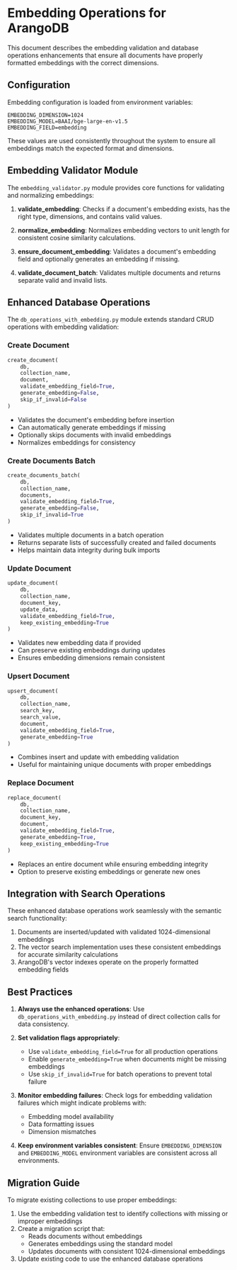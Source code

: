 # Embedding Operations for ArangoDB

This document describes the embedding validation and database operations enhancements that ensure all documents have properly formatted embeddings with the correct dimensions.

## Configuration

Embedding configuration is loaded from environment variables:

```
EMBEDDING_DIMENSION=1024
EMBEDDING_MODEL=BAAI/bge-large-en-v1.5
EMBEDDING_FIELD=embedding
```

These values are used consistently throughout the system to ensure all embeddings match the expected format and dimensions.

## Embedding Validator Module

The `embedding_validator.py` module provides core functions for validating and normalizing embeddings:

1. **validate_embedding**: Checks if a document's embedding exists, has the right type, dimensions, and contains valid values.

2. **normalize_embedding**: Normalizes embedding vectors to unit length for consistent cosine similarity calculations.

3. **ensure_document_embedding**: Validates a document's embedding field and optionally generates an embedding if missing.

4. **validate_document_batch**: Validates multiple documents and returns separate valid and invalid lists.

## Enhanced Database Operations

The `db_operations_with_embedding.py` module extends standard CRUD operations with embedding validation:

### Create Document

```python
create_document(
    db, 
    collection_name, 
    document, 
    validate_embedding_field=True,
    generate_embedding=False,
    skip_if_invalid=False
)
```

- Validates the document's embedding before insertion
- Can automatically generate embeddings if missing
- Optionally skips documents with invalid embeddings
- Normalizes embeddings for consistency

### Create Documents Batch

```python
create_documents_batch(
    db, 
    collection_name, 
    documents,
    validate_embedding_field=True,
    generate_embedding=False,
    skip_if_invalid=True
)
```

- Validates multiple documents in a batch operation
- Returns separate lists of successfully created and failed documents
- Helps maintain data integrity during bulk imports

### Update Document

```python
update_document(
    db, 
    collection_name, 
    document_key, 
    update_data,
    validate_embedding_field=True,
    keep_existing_embedding=True
)
```

- Validates new embedding data if provided
- Can preserve existing embeddings during updates
- Ensures embedding dimensions remain consistent

### Upsert Document

```python
upsert_document(
    db, 
    collection_name, 
    search_key, 
    search_value, 
    document,
    validate_embedding_field=True,
    generate_embedding=True
)
```

- Combines insert and update with embedding validation
- Useful for maintaining unique documents with proper embeddings

### Replace Document

```python
replace_document(
    db, 
    collection_name, 
    document_key, 
    document,
    validate_embedding_field=True,
    generate_embedding=True,
    keep_existing_embedding=True
)
```

- Replaces an entire document while ensuring embedding integrity
- Option to preserve existing embeddings or generate new ones

## Integration with Search Operations

These enhanced database operations work seamlessly with the semantic search functionality:

1. Documents are inserted/updated with validated 1024-dimensional embeddings
2. The vector search implementation uses these consistent embeddings for accurate similarity calculations
3. ArangoDB's vector indexes operate on the properly formatted embedding fields

## Best Practices

1. **Always use the enhanced operations**: Use `db_operations_with_embedding.py` instead of direct collection calls for data consistency.

2. **Set validation flags appropriately**:
   - Use `validate_embedding_field=True` for all production operations
   - Enable `generate_embedding=True` when documents might be missing embeddings
   - Use `skip_if_invalid=True` for batch operations to prevent total failure

3. **Monitor embedding failures**: Check logs for embedding validation failures which might indicate problems with:
   - Embedding model availability
   - Data formatting issues
   - Dimension mismatches

4. **Keep environment variables consistent**: Ensure `EMBEDDING_DIMENSION` and `EMBEDDING_MODEL` environment variables are consistent across all environments.

## Migration Guide

To migrate existing collections to use proper embeddings:

1. Use the embedding validation test to identify collections with missing or improper embeddings
2. Create a migration script that:
   - Reads documents without embeddings
   - Generates embeddings using the standard model
   - Updates documents with consistent 1024-dimensional embeddings
3. Update existing code to use the enhanced database operations